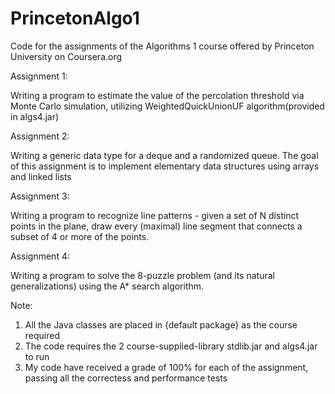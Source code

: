 PrincetonAlgo1
==============

Code for the assignments of the Algorithms 1 course offered by Princeton University on Coursera.org



Assignment 1:

Writing a program to estimate the value of the percolation threshold via Monte Carlo simulation, utilizing WeightedQuickUnionUF algorithm(provided in algs4.jar)

  
Assignment 2:

Writing a generic data type for a deque and a randomized queue. The goal of this assignment is to implement elementary data structures using arrays and linked lists

  
Assignment 3:

Writing a program to recognize line patterns - given a set of N distinct points in the plane, draw every (maximal) line segment that connects a subset of 4 or more of the points.


Assignment 4:

Writing a program to solve the 8-puzzle problem (and its natural generalizations) using the A* search algorithm.
  
  
  
Note:
1. All the Java classes are placed in {default package} as the course required
2. The code requires the 2 course-supplied-library stdlib.jar and algs4.jar to run
3. My code have received a grade of 100% for each of the assignment, passing all the correctess and performance tests
 
